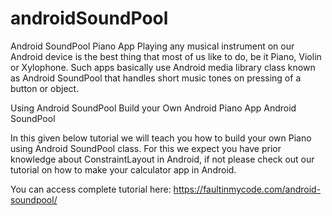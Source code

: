 # androidSoundPool
Android SoundPool Piano App
Playing any musical instrument on our Android device is the best thing that most of us like to do, be it Piano, Violin or Xylophone. Such apps basically use Android media library class known as Android SoundPool that handles short music tones on pressing of a button or object.

Using Android SoundPool Build your Own Android Piano App
Android SoundPool

In this given below tutorial we will teach you how to build your own Piano using Android SoundPool class. For this we expect you have prior knowledge about ConstraintLayout in Android, if not please check out our tutorial on how to make your calculator app in Android.

You can access complete tutorial here: https://faultinmycode.com/android-soundpool/

